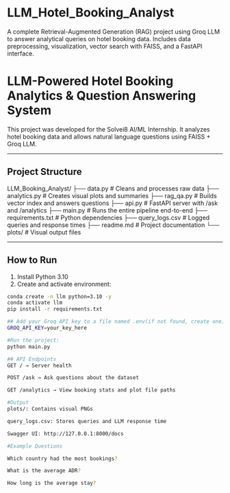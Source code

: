 # LLM_Hotel_Booking_Analyst
A complete Retrieval-Augmented Generation (RAG) project using Groq LLM to answer analytical queries on hotel booking data. Includes data preprocessing, visualization, vector search with FAISS, and a FastAPI interface.
# LLM-Powered Hotel Booking Analytics & Question Answering System

This project was developed for the Solvei8 AI/ML Internship. It analyzes hotel booking data and allows natural language questions using FAISS + Groq LLM.

---

## Project Structure
LLM_Booking_Analyst/
 ├── data.py # Cleans and processes raw data 
 ├── analytics.py # Creates visual plots and summaries 
 ├── rag_qa.py # Builds vector index and answers questions 
 ├── api.py # FastAPI server with /ask and /analytics 
 ├── main.py # Runs the entire pipeline end-to-end 
 ├── requirements.txt # Python dependencies 
 ├── query_logs.csv # Logged queries and response times 
 ├── readme.md # Project documentation 
 └── plots/ # Visual output files


---

## How to Run

1. Install Python 3.10
2. Create and activate environment:
```bash
conda create -n llm python=3.10 -y
conda activate llm
pip install -r requirements.txt

## Add your Groq API key to a file named .env(if not found, create one):
GROQ_API_KEY=your_key_here

#Run the project:
python main.py

## API Endpoints
GET / → Server health

POST /ask → Ask questions about the dataset

GET /analytics → View booking stats and plot file paths

#Output
plots/: Contains visual PNGs

query_logs.csv: Stores queries and LLM response time

Swagger UI: http://127.0.0.1:8000/docs

#Example Questions

Which country had the most bookings?

What is the average ADR?

How long is the average stay?
